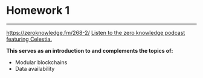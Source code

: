 # Homework 1

---

https://zeroknowledge.fm/268-2/
[Listen to the zero knowledge podcast featuring Celestia.]()

**This serves as an introduction to and complements the topics of:**

- Modular blockchains
- Data availability
